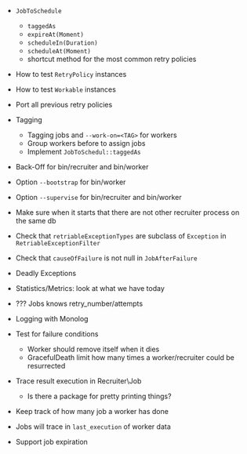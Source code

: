 * `JobToSchedule`
  * `taggedAs`
  * `expireAt(Moment)`
  * `scheduleIn(Duration)`
  * `scheduleAt(Moment)`
  * shortcut method for the most common retry policies

* How to test `RetryPolicy` instances
* How to test `Workable` instances
* Port all previous retry policies

* Tagging
  * Tagging jobs and `--work-on=<TAG>` for workers
  * Group workers before to assign jobs
  * Implement `JobToSchedul::taggedAs`

* Back-Off for bin/recruiter and bin/worker
* Option `--bootstrap` for bin/worker
* Option `--supervise` for bin/recruiter and bin/worker
* Make sure when it starts that there are not other recruiter process on the same db

* Check that `retriableExceptionTypes` are subclass of `Exception` in `RetriableExceptionFilter`
* Check that `causeOfFailure` is not null in `JobAfterFailure`

* Deadly Exceptions
* Statistics/Metrics: look at what we have today
* ??? Jobs knows retry_number/attempts

* Logging with Monolog
* Test for failure conditions
  * Worker should remove itself when it dies
  * GracefulDeath limit how many times a worker/recruiter could be resurrected

* Trace result execution in Recruiter\Job
  * Is there a package for pretty printing things?

* Keep track of how many job a worker has done
* Jobs will trace in `last_execution` of worker data
* Support job expiration

